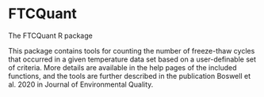 # FTCQuant
The FTCQuant R package

This package contains tools for counting the number of freeze-thaw cycles that occurred in a given temperature data set based on a user-definable set of criteria. More details are available in the help pages of the included functions, and the tools are further described in the publication Boswell et al. 2020 in Journal of Environmental Quality. 

